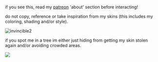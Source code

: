 if you see this, read my [patreon](https://www.patreon.com/justdem4n/about) 'about' section before interacting!

do not copy, reference or take inspiration from my skins (this includes my coloring, shading and/or style).

![invincible2](https://github.com/user-attachments/assets/cb2f5a54-e564-4a19-b85e-2ba73de11733)

if you spot me in a tree im either just hiding from getting my skin stolen again and/or avoiding crowded areas.

![](https://komarev.com/ghpvc/?username=justdem4n&color=60bac2&label=views&style=flat-square)
